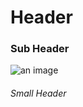 # Header
### Sub Header
![an image](https://github.com/user-attachments/assets/6ee5fd8c-3112-49a0-b1ef-b0f3ee331307)

###### Small Header

